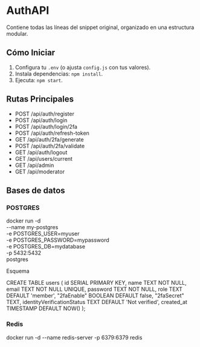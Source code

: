 # AuthAPI

Contiene todas las líneas del snippet original, organizado en una estructura modular.

## Cómo Iniciar
1. Configura tu `.env` (o ajusta `config.js` con tus valores).
2. Instala dependencias: `npm install`.
3. Ejecuta: `npm start`.

## Rutas Principales
- POST /api/auth/register
- POST /api/auth/login
- POST /api/auth/login/2fa
- POST /api/auth/refresh-token
- GET  /api/auth/2fa/generate
- POST /api/auth/2fa/validate
- GET  /api/auth/logout
- GET  /api/users/current
- GET  /api/admin
- GET  /api/moderator


## Bases de datos

### POSTGRES

docker run -d \
  --name my-postgres \
  -e POSTGRES_USER=myuser \
  -e POSTGRES_PASSWORD=mypassword \
  -e POSTGRES_DB=mydatabase \
  -p 5432:5432 \
  postgres

Esquema

CREATE TABLE users (
    id SERIAL PRIMARY KEY,
    name TEXT NOT NULL,
    email TEXT NOT NULL UNIQUE,
    password TEXT NOT NULL,
    role TEXT DEFAULT 'member',
    "2faEnable" BOOLEAN DEFAULT false,
    "2faSecret" TEXT,
    identityVerificationStatus TEXT DEFAULT 'Not verified',
    created_at TIMESTAMP DEFAULT NOW()
  );

### Redis

docker run -d --name redis-server -p 6379:6379 redis  
